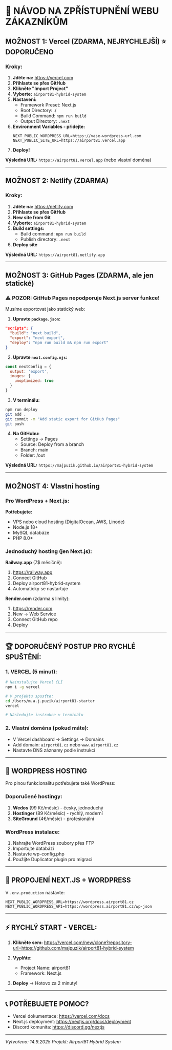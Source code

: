 # 🚀 NÁVOD NA ZPŘÍSTUPNĚNÍ WEBU ZÁKAZNÍKŮM

## MOŽNOST 1: Vercel (ZDARMA, NEJRYCHLEJŠÍ) ⭐ DOPORUČENO

### Kroky:
1. **Jděte na:** https://vercel.com
2. **Přihlaste se přes GitHub**
3. **Klikněte "Import Project"**
4. **Vyberte:** `airport81-hybrid-system`
5. **Nastavení:**
   - Framework Preset: Next.js
   - Root Directory: ./
   - Build Command: `npm run build`
   - Output Directory: `.next`
6. **Environment Variables - přidejte:**
   ```
   NEXT_PUBLIC_WORDPRESS_URL=https://vase-wordpress-url.com
   NEXT_PUBLIC_SITE_URL=https://airport81.vercel.app
   ```
7. **Deploy!**

**Výsledná URL:** `https://airport81.vercel.app` (nebo vlastní doména)

---

## MOŽNOST 2: Netlify (ZDARMA)

### Kroky:
1. **Jděte na:** https://netlify.com
2. **Přihlaste se přes GitHub**
3. **New site from Git**
4. **Vyberte:** `airport81-hybrid-system`
5. **Build settings:**
   - Build command: `npm run build`
   - Publish directory: `.next`
6. **Deploy site**

**Výsledná URL:** `https://airport81.netlify.app`

---

## MOŽNOST 3: GitHub Pages (ZDARMA, ale jen statické)

### ⚠️ POZOR: GitHub Pages nepodporuje Next.js server funkce!

Musíme exportovat jako statický web:

1. **Upravte `package.json`:**
```json
"scripts": {
  "build": "next build",
  "export": "next export",
  "deploy": "npm run build && npm run export"
}
```

2. **Upravte `next.config.mjs`:**
```javascript
const nextConfig = {
  output: 'export',
  images: {
    unoptimized: true
  }
}
```

3. **V terminálu:**
```bash
npm run deploy
git add .
git commit -m "Add static export for GitHub Pages"
git push
```

4. **Na GitHubu:**
   - Settings → Pages
   - Source: Deploy from a branch
   - Branch: main
   - Folder: /out

**Výsledná URL:** `https://majpuzik.github.io/airport81-hybrid-system`

---

## MOŽNOST 4: Vlastní hosting

### Pro WordPress + Next.js:

**Potřebujete:**
- VPS nebo cloud hosting (DigitalOcean, AWS, Linode)
- Node.js 18+ 
- MySQL databáze
- PHP 8.0+

### Jednoduchý hosting (jen Next.js):

**Railway.app** (7$ měsíčně):
1. https://railway.app
2. Connect GitHub
3. Deploy airport81-hybrid-system
4. Automaticky se nastartuje

**Render.com** (zdarma s limity):
1. https://render.com
2. New → Web Service
3. Connect GitHub repo
4. Deploy

---

## 🏆 DOPORUČENÝ POSTUP PRO RYCHLÉ SPUŠTĚNÍ:

### 1. VERCEL (5 minut):
```bash
# Nainstalujte Vercel CLI
npm i -g vercel

# V projektu spusťte:
cd /Users/m.a.j.puzik/airport81-starter
vercel

# Následujte instrukce v terminálu
```

### 2. Vlastní doména (pokud máte):
- V Vercel dashboard → Settings → Domains
- Add domain: `airport81.cz` nebo `www.airport81.cz`
- Nastavte DNS záznamy podle instrukcí

---

## 📱 WORDPRESS HOSTING

Pro plnou funkcionalitu potřebujete také WordPress:

### Doporučené hostingy:
1. **Wedos** (99 Kč/měsíc) - český, jednoduchý
2. **Hostinger** (89 Kč/měsíc) - rychlý, moderní
3. **SiteGround** (4€/měsíc) - profesionální

### WordPress instalace:
1. Nahrajte WordPress soubory přes FTP
2. Importujte databázi
3. Nastavte wp-config.php
4. Použijte Duplicator plugin pro migraci

---

## 🔗 PROPOJENÍ NEXT.JS + WORDPRESS

V `.env.production` nastavte:
```
NEXT_PUBLIC_WORDPRESS_URL=https://wordpress.airport81.cz
NEXT_PUBLIC_WORDPRESS_API=https://wordpress.airport81.cz/wp-json
```

---

## ⚡ RYCHLÝ START - VERCEL:

1. **Klikněte sem:** https://vercel.com/new/clone?repository-url=https://github.com/majpuzik/airport81-hybrid-system

2. **Vyplňte:**
   - Project Name: airport81
   - Framework: Next.js
   
3. **Deploy** → Hotovo za 2 minuty!

---

## 📞 POTŘEBUJETE POMOC?

- Vercel dokumentace: https://vercel.com/docs
- Next.js deployment: https://nextjs.org/docs/deployment
- Discord komunita: https://discord.gg/nextjs

---

*Vytvořeno: 14.9.2025*
*Projekt: Airport81 Hybrid System*